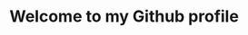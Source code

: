 # Welcome to my Github profile

<!--
**alvin-agidi/alvin-agidi** is a ✨ _special_ ✨ repository because its `README.md` (this file) appears on your GitHub profile.
-->

